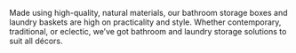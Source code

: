 Made using high-quality, natural materials, our bathroom storage boxes and laundry baskets are high on practicality and style. Whether contemporary, traditional, or eclectic, we’ve got bathroom and laundry storage solutions to suit all décors.
